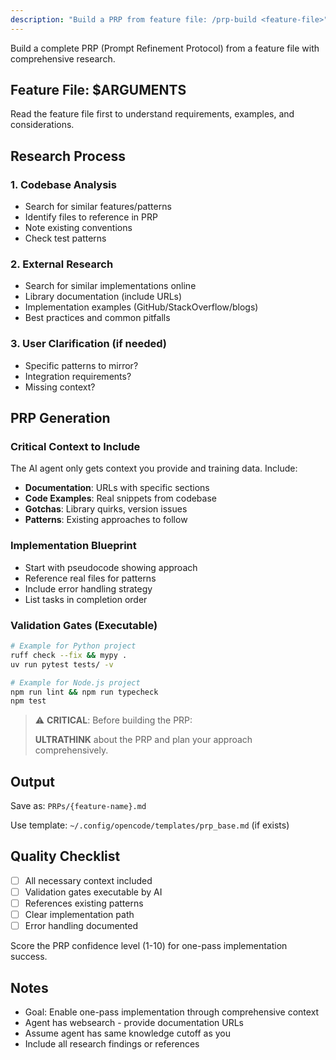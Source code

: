 ```yaml
---
description: "Build a PRP from feature file: /prp-build <feature-file>"
---
```


Build a complete PRP (Prompt Refinement Protocol) from a feature file with comprehensive research.

## Feature File: $ARGUMENTS

Read the feature file first to understand requirements, examples, and considerations.

## Research Process

### 1. Codebase Analysis
- Search for similar features/patterns
- Identify files to reference in PRP
- Note existing conventions
- Check test patterns

### 2. External Research
- Search for similar implementations online
- Library documentation (include URLs)
- Implementation examples (GitHub/StackOverflow/blogs)
- Best practices and common pitfalls

### 3. User Clarification (if needed)
- Specific patterns to mirror?
- Integration requirements?
- Missing context?

## PRP Generation

### Critical Context to Include
The AI agent only gets context you provide and training data. Include:
- **Documentation**: URLs with specific sections
- **Code Examples**: Real snippets from codebase
- **Gotchas**: Library quirks, version issues
- **Patterns**: Existing approaches to follow

### Implementation Blueprint
- Start with pseudocode showing approach
- Reference real files for patterns
- Include error handling strategy
- List tasks in completion order

### Validation Gates (Executable)
```bash
# Example for Python project
ruff check --fix && mypy .
uv run pytest tests/ -v

# Example for Node.js project  
npm run lint && npm run typecheck
npm test
```

> ⚠️ **CRITICAL**: Before building the PRP:
> 
> **ULTRATHINK** about the PRP and plan your approach comprehensively.

## Output
Save as: `PRPs/{feature-name}.md`

Use template: `~/.config/opencode/templates/prp_base.md` (if exists)

## Quality Checklist
- [ ] All necessary context included
- [ ] Validation gates executable by AI
- [ ] References existing patterns
- [ ] Clear implementation path
- [ ] Error handling documented

Score the PRP confidence level (1-10) for one-pass implementation success.

## Notes
- Goal: Enable one-pass implementation through comprehensive context
- Agent has websearch - provide documentation URLs
- Assume agent has same knowledge cutoff as you
- Include all research findings or references
